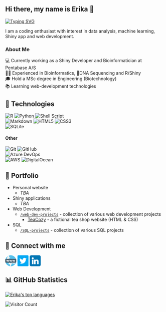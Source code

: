 ## Hi there, my name is Erika 👋

[![Typing SVG](https://readme-typing-svg.demolab.com?font=Fira+Code&pause=1000&width=435&lines=%F0%9F%92%BBR%2FShiny+Developer;%F0%9F%A7%ACBioinformatician;%F0%9F%8E%93MSc+in+Biotechnology+Engineering;%F0%9F%91%A9%E2%80%8D%F0%9F%92%BB3%2B+years+of+coding+experience;%F0%9F%93%9AAlways+learning+new+things)](https://git.io/typing-svg)

<p>
I am a coding enthusiast with interest in data analysis, machine learning, Shiny app and web development.
</p>

### About Me

💻 Currently working as a Shiny Developer and Bioinformatician at Pentabase A/S
<br>
👩‍💻 Experienced in Bioinformatics, 🧬DNA Sequencing and R/Shiny
<br>
🎓 Hold a MSc degree in Engineering (Biotechnology)
<br>
📚 Learning web-development technologies
<br>

## 🔧 Technologies

![R](https://img.shields.io/badge/r-%23276DC3.svg?style=for-the-badge&logo=r&logoColor=white)
![Python](https://img.shields.io/badge/python-3670A0?style=for-the-badge&logo=python&logoColor=ffdd54) ![Shell Script](https://img.shields.io/badge/shell_script-%23121011.svg?style=for-the-badge&logo=gnu-bash&logoColor=white)
<br/>
![Markdown](https://img.shields.io/badge/Markdown-000?logo=markdown&logoColor=fff&style=for-the-badge)
![HTML5](https://img.shields.io/badge/HTML5-E34F26?style=for-the-badge&logo=html5&logoColor=white)
![CSS3](https://img.shields.io/badge/CSS3-1572B6?style=for-the-badge&logo=css3&logoColor=white)<br/>
![SQLite](https://img.shields.io/badge/SQLite-003B57?logo=sqlite&logoColor=fff&style=for-the-badge)

#### Other

![Git](https://img.shields.io/badge/git-%23F05033.svg?style=for-the-badge&logo=git&logoColor=white) ![GitHub](https://img.shields.io/badge/github-%23121011.svg?style=for-the-badge&logo=github&logoColor=white)
<br/>
![Azure DevOps](https://img.shields.io/badge/Azure%20DevOps-0078D7?logo=azuredevops&logoColor=fff&style=for-the-badge)
<br/>
![AWS](https://img.shields.io/badge/AWS-%23FF9900.svg?style=for-the-badge&logo=amazon-aws&logoColor=white)
![DigitalOcean](https://img.shields.io/badge/DigitalOcean-%230167ff.svg?style=for-the-badge&logo=digitalOcean&logoColor=white)

## 💼 Portfolio

- Personal website
  - _TBA_
- Shiny applications
  - _TBA_
- Web Development
  - [`/web-dev-projects`](https://github.com/ErikaDva/web-dev-projects/tree/main/TeaCozy) - collection of various web development projects
    - [TeaCozy](https://erikadva.github.io/web-dev-projects/TeaCozy/) - a fictional tea shop website (HTML & CSS)
- SQL
  - [`/SQL-projects`](https://github.com/ErikaDva/SQL-projects) - collection of various SQL projects

## 🔗 Connect with me

<p align="left">
<a href="https://erikadva.github.io" target="_blank" rel="noopener noreferrer"><img align="center" src="socials/www.png" alt="www icon" title="Visit my personal website" height="35" width="35" /></a>
<a href="https://twitter.com/erikadva" target="_blank" rel="noopener noreferrer"><img align="center" src="socials/twitter.png" alt="Twitter icon" title="Follow me on Twitter" height="35" width="35" /></a>
<a href="https://www.linkedin.com/in/erika-dvarionaite/" target="_blank" rel="noopener noreferrer"><img align="center" src="socials/linkedin.png" alt="LinkedIn icon" title="Connect with me on LinkedIn" height="35" width="35" /></a>

</p>

## 📊 GitHub Statistics

[![Erika's top languages](https://github-readme-stats.vercel.app/api/top-langs/?username=ErikaDva&theme=blue-green)](https://github.com/anuraghazra/github-readme-stats)

![Visitor Count](https://visitor-badge.glitch.me/badge?page_id=ErikaDva)
